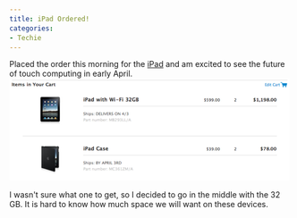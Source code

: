 ```yaml
---
title: iPad Ordered!
categories:
- Techie
---
```


Placed the order this morning for the [iPad](http://www.apple.com/ipad/) and am excited to see the future of touch computing in early April.
![](/assets/posts/2010/iPad-Preorder.png)

I wasn't sure what one to get, so I decided to go in the middle with the 32 GB. It is hard to know how much space we will want on these devices.
